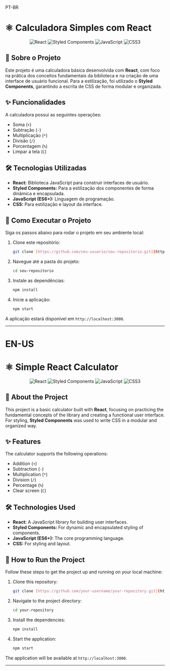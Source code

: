 PT-BR
# ⚛️ Calculadora Simples com React

<div align="center">
  <img src="https://img.shields.io/badge/react-%2320232a.svg?style=for-the-badge&logo=react&logoColor=%2361DAFB" alt="React">
  <img src="https://img.shields.io/badge/styled--components-DB7093?style=for-the-badge&logo=styled-components&logoColor=white" alt="Styled Components">
  <img src="https://img.shields.io/badge/JavaScript-F7DF1E?style=for-the-badge&logo=javascript&logoColor=black" alt="JavaScript">
  <img src="https://img.shields.io/badge/CSS3-1572B6?style=for-the-badge&logo=css3&logoColor=white" alt="CSS3">
</div>

## 📄 Sobre o Projeto

Este projeto é uma calculadora básica desenvolvida com **React**, com foco na prática dos conceitos fundamentais da biblioteca e na criação de uma interface de usuário funcional. Para a estilização, foi utilizado o **Styled Components**, garantindo a escrita de CSS de forma modular e organizada.

## ✨ Funcionalidades

A calculadora possui as seguintes operações:

- Soma (`+`)
- Subtração (`-`)
- Multiplicação (`*`)
- Divisão (`/`)
- Porcentagem (`%`)
- Limpar a tela (`C`)

## 🛠️ Tecnologias Utilizadas

- **React:** Biblioteca JavaScript para construir interfaces de usuário.
- **Styled Components:** Para a estilização dos componentes de forma dinâmica e encapsulada.
- **JavaScript (ES6+):** Linguagem de programação.
- **CSS:** Para estilização e layout da interface.

## 🚀 Como Executar o Projeto

Siga os passos abaixo para rodar o projeto em seu ambiente local:

1.  Clone este repositório:
    ```bash
    git clone [https://github.com/seu-usuario/seu-repositorio.git](https://github.com/seu-usuario/seu-repositorio.git)
    ```

2.  Navegue até a pasta do projeto:
    ```bash
    cd seu-repositorio
    ```

3.  Instale as dependências:
    ```bash
    npm install
    ```

4.  Inicie a aplicação:
    ```bash
    npm start
    ```

A aplicação estará disponível em `http://localhost:3000`.

---

# EN-US

# ⚛️ Simple React Calculator

<div align="center">
  <img src="https://img.shields.io/badge/react-%2320232a.svg?style=for-the-badge&logo=react&logoColor=%2361DAFB" alt="React">
  <img src="https://img.shields.io/badge/styled--components-DB7093?style=for-the-badge&logo=styled-components&logoColor=white" alt="Styled Components">
  <img src="https://img.shields.io/badge/JavaScript-F7DF1E?style=for-the-badge&logo=javascript&logoColor=black" alt="JavaScript">
  <img src="https://img.shields.io/badge/CSS3-1572B6?style=for-the-badge&logo=css3&logoColor=white" alt="CSS3">
</div>

## 📄 About the Project

This project is a basic calculator built with **React**, focusing on practicing the fundamental concepts of the library and creating a functional user interface. For styling, **Styled Components** was used to write CSS in a modular and organized way.

## ✨ Features

The calculator supports the following operations:

- Addition (`+`)
- Subtraction (`-`)
- Multiplication (`*`)
- Division (`/`)
- Percentage (`%`)
- Clear screen (`C`)

## 🛠️ Technologies Used

- **React:** A JavaScript library for building user interfaces.
- **Styled Components:** For dynamic and encapsulated styling of components.
- **JavaScript (ES6+):** The core programming language.
- **CSS:** For styling and layout.

## 🚀 How to Run the Project

Follow these steps to get the project up and running on your local machine:

1.  Clone this repository:
    ```bash
    git clone [https://github.com/your-username/your-repository.git](https://github.com/your-username/your-repository.git)
    ```

2.  Navigate to the project directory:
    ```bash
    cd your-repository
    ```

3.  Install the dependencies:
    ```bash
    npm install
    ```

4.  Start the application:
    ```bash
    npm start
    ```

The application will be available at `http://localhost:3000`.

---
